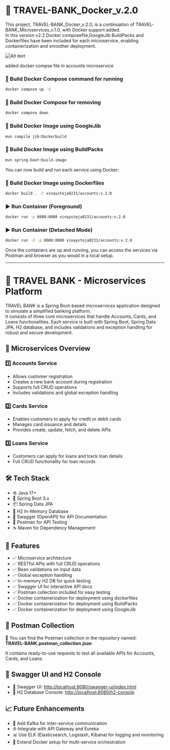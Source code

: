 
# 🏦 TRAVEL-BANK_Docker_v.2.0

This project, TRAVEL-BANK_Docker_v.2.0, is a continuation of TRAVEL-BANK_Microservices_v.1.0, with Docker support added.  
In this version v2.2 Docker composefile,GoogleJib BuildPacks and Dockerfiles have been included for each microservice, enabling containerization and smoother deployment.

![Alt text](https://github.com/vinaysteja2/TRAVEL-BANK_Docker_v.2.0/blob/feature/GooglgJib-enhancements/ScreenShots-GoogleJib-v2.2/Screenshot%20(125).png?raw=true)

added docker compse file in accounts microservice
### 🔧 Build Docker Compose command for running
```bash
docker compose up -d
```
### 🔧 Build Docker Compose for removing
```bash
docker compose down
```

### 🔧 Build Docker Image using GoogleJib
```bash
mvn compile jib:Dockerbuild
```

### 🔧 Build Docker Image using BuildPacks
```bash
mvn spring-boot:build-image
```


You can now build and run each service using Docker:

### 🔧 Build Docker Image using Dockerfiles
```bash
docker build . -t vinaysteja0231/accounts:v.2.0
```

### ▶️ Run Container (Foreground)
```bash
docker run -p 8080:8080 vinaysteja0231/accounts:v.2.0
```

### ▶️ Run Container (Detached Mode)
```bash
docker run -d -p 8080:8080 vinaysteja0231/accounts:v.2.0
```

Once the containers are up and running, you can access the services via Postman and browser as you would in a local setup.

---

# 🏦 TRAVEL BANK - Microservices Platform

TRAVEL BANK is a Spring Boot-based microservices application designed to simulate a simplified banking platform.  
It consists of three core microservices that handle Accounts, Cards, and Loans functionalities. Each service is built with Spring Boot, Spring Data JPA, H2 database, and includes validations and exception handling for robust and secure development.

## 🧩 Microservices Overview

### 1️⃣ Accounts Service
- Allows customer registration  
- Creates a new bank account during registration  
- Supports full CRUD operations  
- Includes validations and global exception handling  

### 2️⃣ Cards Service
- Enables customers to apply for credit or debit cards  
- Manages card issuance and details  
- Provides create, update, fetch, and delete APIs  

### 3️⃣ Loans Service
- Customers can apply for loans and track loan details  
- Full CRUD functionality for loan records  

## 🛠️ Tech Stack
- ⚙️ Java 17+  
- 🚀 Spring Boot 3.x  
- 📦 Spring Data JPA  
- 💾 H2 In-Memory Database  
- 📘 Swagger (OpenAPI) for API Documentation  
- 🧪 Postman for API Testing  
- ☕ Maven for Dependency Management  

## 📌 Features
- ✅ Microservice architecture  
- ✅ RESTful APIs with full CRUD operations  
- ✅ Bean validations on input data  
- ✅ Global exception handling  
- ✅ In-memory H2 DB for quick testing  
- ✅ Swagger UI for interactive API docs  
- ✅ Postman collection included for easy testing  
- ✅ Docker containerization for deployment  using dockerfiles
- ✅ Docker containerization for deployment   using BuildPacks
- ✅ Docker containerization for deployment   using GoogleJib

## 📂 Postman Collection

🧪 You can find the Postman collection in the repository named:  
**TRAVEL-BANK.postman_collection.json**

It contains ready-to-use requests to test all available APIs for Accounts, Cards, and Loans.

## 📸 Swagger UI and H2 Console

- 📘 Swagger UI: [http://localhost:8080/swagger-ui/index.html](http://localhost:8080/swagger-ui/index.html)  
- 💾 H2 Database Console: [http://localhost:8080/h2-console](http://localhost:8080/h2-console)  

## 📈 Future Enhancements

- 🔄 Add Kafka for inter-service communication  
- 🌐 Integrate with API Gateway and Eureka  
- 📊 Use ELK (Elasticsearch, Logstash, Kibana) for logging and monitoring  
- 🐳 Extend Docker setup for multi-service orchestration  
